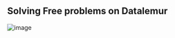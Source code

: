 ## Solving Free problems on Datalemur

![image](https://github.com/user-attachments/assets/08528a7f-b86a-4b37-8a08-bf91bb2a4af7)
